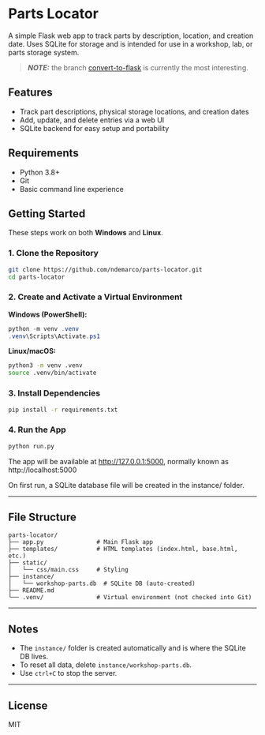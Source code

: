 # Parts Locator

A simple Flask web app to track parts by description, location, and creation date. Uses SQLite for storage and is intended for use in a workshop, lab, or parts storage system.

> **_NOTE:_**  the branch [convert-to-flask](https://github.com/ndemarco/parts-locator/tree/convert-to-flask) is currently the most interesting.

## Features

- Track part descriptions, physical storage locations, and creation dates
- Add, update, and delete entries via a web UI
- SQLite backend for easy setup and portability

## Requirements

- Python 3.8+
- Git
- Basic command line experience

## Getting Started

These steps work on both **Windows** and **Linux**.

### 1. Clone the Repository

```bash
git clone https://github.com/ndemarco/parts-locator.git
cd parts-locator
```

### 2. Create and Activate a Virtual Environment

**Windows (PowerShell):**
```powershell
python -m venv .venv
.venv\Scripts\Activate.ps1
```

**Linux/macOS:**
```bash
python3 -m venv .venv
source .venv/bin/activate
```

### 3. Install Dependencies

```bash
pip install -r requirements.txt
```

### 4. Run the App

```bash
python run.py
```

The app will be available at http://127.0.0.1:5000, normally known as http://localhost:5000

On first run, a SQLite database file will be created in the instance/ folder.

---

## File Structure

```
parts-locator/
├── app.py               # Main Flask app
├── templates/           # HTML templates (index.html, base.html, etc.)
├── static/
│   └── css/main.css     # Styling
├── instance/
│   └── workshop-parts.db  # SQLite DB (auto-created)
├── README.md
└── .venv/               # Virtual environment (not checked into Git)
```

---

## Notes

- The `instance/` folder is created automatically and is where the SQLite DB lives.
- To reset all data, delete `instance/workshop-parts.db`.
- Use `ctrl+C` to stop the server.

---

## License

MIT